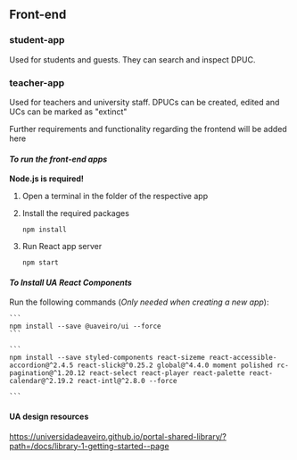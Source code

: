 ## Front-end

### student-app
Used for students and guests. They can search and inspect DPUC.

### teacher-app
Used for teachers and university staff. DPUCs can be created, edited and UCs can be marked as "extinct"

Further requirements and functionality regarding the frontend will be added here

#### ***To run the front-end apps***
**Node.js is required!**

1. Open a terminal in the folder of the respective app

2. Install the required packages
    ```
    npm install
    ```

3. Run React app server
    ```
    npm start
    ```

#### ***To Install UA React Components***
Run the following commands
(*Only needed when creating a new app*):

    ```
    npm install --save @uaveiro/ui --force
    ```

    ```
    npm install --save styled-components react-sizeme react-accessible-accordion@^2.4.5 react-slick@^0.25.2 global@^4.4.0 moment polished rc-pagination@^1.20.12 react-select react-player react-palette react-calendar@^2.19.2 react-intl@^2.8.0 --force

    ```

#### UA design resources

https://universidadeaveiro.github.io/portal-shared-library/?path=/docs/library-1-getting-started--page

